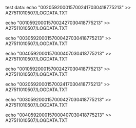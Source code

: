 test data:
echo "0020592000157002417030418775213" >> A27511010507/LOGDATA.TXT

echo "0010592000157002427030418775213" >> A27511010507/LOGDATA.TXT

echo "0030592000157000427030418775213" >> A27511010507/LOGDATA.TXT

echo "0040592000157000407030418775213" >> A27511010507/LOGDATA.TXT

echo "0010592000157002427030418775213" >> A27511010507/LOGDATA.TXT

echo "0020592000157002417030418775213" >> A27511010507/LOGDATA.TXT

echo "0030592000157000427030418775213" >> A27511010507/LOGDATA.TXT

echo "0040592000157000407030418775213" >> A27511010507/LOGDATA.TXT